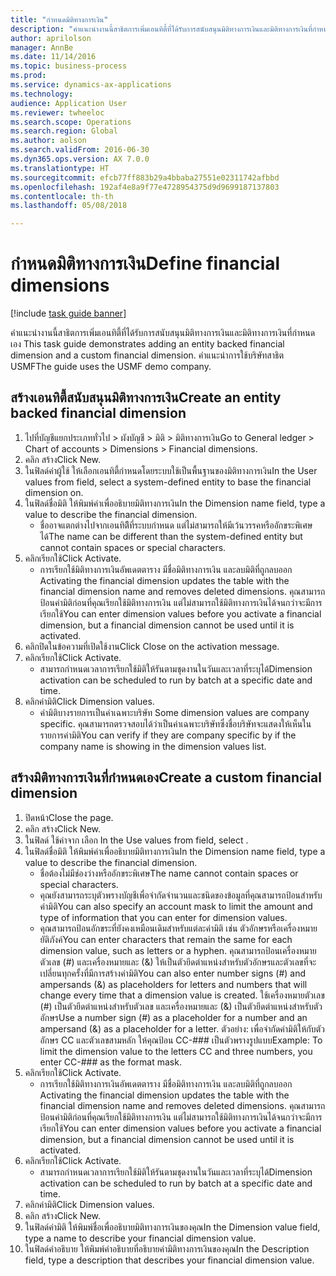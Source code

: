 ```yaml
--- 
title: "กำหนดมิติทางการเงิน"
description: "คำแนะนำงานนี้สาธิตการเพิ่มเอนทิตี้ที่ได้รับการสนับสนุนมิติทางการเงินและมิติทางการเงินที่กำหนดเอง "
author: aprilolson
manager: AnnBe
ms.date: 11/14/2016
ms.topic: business-process
ms.prod: 
ms.service: dynamics-ax-applications
ms.technology: 
audience: Application User
ms.reviewer: twheeloc
ms.search.scope: Operations
ms.search.region: Global
ms.author: aolson
ms.search.validFrom: 2016-06-30
ms.dyn365.ops.version: AX 7.0.0
ms.translationtype: HT
ms.sourcegitcommit: efcb77ff883b29a4bbaba27551e02311742afbbd
ms.openlocfilehash: 192af4e8a9f77e4728954375d9d9699187137803
ms.contentlocale: th-th
ms.lasthandoff: 05/08/2018

---
```

# <a name="define-financial-dimensions"></a><span data-ttu-id="69db5-103">กำหนดมิติทางการเงิน</span><span class="sxs-lookup"><span data-stu-id="69db5-103">Define financial dimensions</span></span>

[!include [task guide banner](../../includes/task-guide-banner.md)]

<span data-ttu-id="69db5-104">คำแนะนำงานนี้สาธิตการเพิ่มเอนทิตี้ที่ได้รับการสนับสนุนมิติทางการเงินและมิติทางการเงินที่กำหนดเอง </span><span class="sxs-lookup"><span data-stu-id="69db5-104">This task guide demonstrates adding an entity backed financial dimension and a custom financial dimension.</span></span>  <span data-ttu-id="69db5-105">คำแนะนำการใช้บริษัทสาธิต USMF</span><span class="sxs-lookup"><span data-stu-id="69db5-105">The guide uses the USMF demo company.</span></span>


## <a name="create-an-entity-backed-financial-dimension"></a><span data-ttu-id="69db5-106">สร้างเอนทิตี้สนับสนุนมิติทางการเงิน</span><span class="sxs-lookup"><span data-stu-id="69db5-106">Create an entity backed financial dimension</span></span>
1. <span data-ttu-id="69db5-107">ไปที่บัญชีแยกประเภททั่วไป > ผังบัญชี > มิติ > มิติทางการเงิน</span><span class="sxs-lookup"><span data-stu-id="69db5-107">Go to General ledger > Chart of accounts > Dimensions > Financial dimensions.</span></span>
2. <span data-ttu-id="69db5-108">คลิก สร้าง</span><span class="sxs-lookup"><span data-stu-id="69db5-108">Click New.</span></span>
3. <span data-ttu-id="69db5-109">ในฟิลด์ค่าผู้ใช้ ให้เลือกเอนทิตี้กำหนดโดยระบบใช้เป็นพื้นฐานของมิติทางการเงิน</span><span class="sxs-lookup"><span data-stu-id="69db5-109">In the User values from field, select a system-defined entity to base the financial dimension on.</span></span> 
4. <span data-ttu-id="69db5-110">ในฟิลด์ชื่อมิติ ให้พิมพ์ค่าเพื่ออธิบายมิติทางการเงิน</span><span class="sxs-lookup"><span data-stu-id="69db5-110">In the Dimension name field, type a value to describe the financial dimension.</span></span>
    * <span data-ttu-id="69db5-111">ชื่ออาจแตกต่างไปจากเอนทิตีิที่ระบบกำหนด แต่ไม่สามารถให้มีเว้นวรรคหรืออักขระพิเศษได้</span><span class="sxs-lookup"><span data-stu-id="69db5-111">The name can be different than the system-defined entity but cannot contain spaces or special characters.</span></span>  
5. <span data-ttu-id="69db5-112">คลิกเรียกใช้</span><span class="sxs-lookup"><span data-stu-id="69db5-112">Click Activate.</span></span>
    * <span data-ttu-id="69db5-113">การเรียกใช้มิติทางการเงินอัพเดตตาราง มีชื่อมิติทางการเงิน และลบมิติที่ถูกลบออก </span><span class="sxs-lookup"><span data-stu-id="69db5-113">Activating the financial dimension updates the table with the financial dimension name and removes deleted dimensions.</span></span> <span data-ttu-id="69db5-114">คุณสามารถป้อนค่ามิติก่อนที่คุณเรียกใช้มิติทางการเงิน แต่ไม่สามารถใช้มิติทางการเงินได้จนกว่าจะมีการเรียกใช้</span><span class="sxs-lookup"><span data-stu-id="69db5-114">You can enter dimension values before you activate a financial dimension, but a financial dimension cannot be used until it is activated.</span></span>  
6. <span data-ttu-id="69db5-115">คลิกปิดในข้อความที่เปิดใช้งาน</span><span class="sxs-lookup"><span data-stu-id="69db5-115">Click Close on the activation message.</span></span>
7. <span data-ttu-id="69db5-116">คลิกเรียกใช้</span><span class="sxs-lookup"><span data-stu-id="69db5-116">Click Activate.</span></span>
    * <span data-ttu-id="69db5-117">สามารถกำหนดเวลาการเรียกใช้มิติให้รันตามชุดงานในวันและเวลาที่ระบุได้</span><span class="sxs-lookup"><span data-stu-id="69db5-117">Dimension activation can be scheduled to run by batch at a specific date and time.</span></span>  
8. <span data-ttu-id="69db5-118">คลิกค่ามิติ</span><span class="sxs-lookup"><span data-stu-id="69db5-118">Click Dimension values.</span></span>
    * <span data-ttu-id="69db5-119">ค่ามิติบางรายการเป็นค่าเฉพาะบริษัท </span><span class="sxs-lookup"><span data-stu-id="69db5-119">Some dimension values are company specific.</span></span> <span data-ttu-id="69db5-120">คุณสามารถตรวจสอบได้ว่าเป็นค่าเฉพาะบริษัทซึ่งชื่อบริษัทจะแสดงให้เห็นในรายการค่ามิติ</span><span class="sxs-lookup"><span data-stu-id="69db5-120">You can verify if they are company specific by if the company name is showing in the dimension values list.</span></span>  

## <a name="create-a-custom-financial-dimension"></a><span data-ttu-id="69db5-121">สร้างมิติทางการเงินที่กำหนดเอง</span><span class="sxs-lookup"><span data-stu-id="69db5-121">Create a custom financial dimension</span></span>
1. <span data-ttu-id="69db5-122">ปิดหน้า</span><span class="sxs-lookup"><span data-stu-id="69db5-122">Close the page.</span></span>
2. <span data-ttu-id="69db5-123">คลิก สร้าง</span><span class="sxs-lookup"><span data-stu-id="69db5-123">Click New.</span></span>
3. <span data-ttu-id="69db5-124">ในฟิลด์ ใช้ค่าจาก เลือก <Custom dimension></span><span class="sxs-lookup"><span data-stu-id="69db5-124">In the Use values from field, select <Custom dimension>.</span></span>
4. <span data-ttu-id="69db5-125">ในฟิลด์ชื่อมิติ ให้พิมพ์ค่าเพื่ออธิบายมิติทางการเงิน</span><span class="sxs-lookup"><span data-stu-id="69db5-125">In the Dimension name field, type a value to describe the financial dimension.</span></span>
    * <span data-ttu-id="69db5-126">ชื่อต้องไม่มีช่องว่างหรืออักขระพิเศษ</span><span class="sxs-lookup"><span data-stu-id="69db5-126">The name cannot contain spaces or special characters.</span></span>  
    * <span data-ttu-id="69db5-127">คุณยังสามารถระบุตัวพรางบัญชีเพื่อจำกัดจำนวนและชนิดของข้อมูลที่คุณสามารถป้อนสำหรับค่ามิติ</span><span class="sxs-lookup"><span data-stu-id="69db5-127">You can also specify an account mask to limit the amount and type of information that you can enter for dimension values.</span></span>   
    * <span data-ttu-id="69db5-128">คุณสามารถป้อนอักขระที่ยังคงเหมือนเดิมสำหรับแต่ละค่ามิติ เช่น ตัวอักษรหรือเครื่องหมายยัติภังค์</span><span class="sxs-lookup"><span data-stu-id="69db5-128">You can enter characters that remain the same for each dimension value, such as letters or a hyphen.</span></span> <span data-ttu-id="69db5-129">คุณสามารถป้อนเครื่องหมายตัวเลข (#) และเครื่องหมายและ (&) ให้เป็นตัวยึดตำแหน่งสำหรับตัวอักษรและตัวเลขที่จะเปลี่ยนทุกครั้งที่มีการสร้างค่ามิติ</span><span class="sxs-lookup"><span data-stu-id="69db5-129">You can also enter number signs (#) and ampersands (&) as placeholders for letters and numbers that will change every time that a dimension value is created.</span></span> <span data-ttu-id="69db5-130">ใช้เครื่องหมายตัวเลข (#) เป็นตัวยึดตำแหน่งสำหรับตัวเลข และเครื่องหมายและ (&) เป็นตัวยึดตำแหน่งสำหรับตัวอักษร</span><span class="sxs-lookup"><span data-stu-id="69db5-130">Use a number sign (#) as a placeholder for a number and an ampersand (&) as a placeholder for a letter.</span></span>  <span data-ttu-id="69db5-131">ตัวอย่าง: เพื่อจำกัดค่ามิติให้กับตัวอักษร CC และตัวเลขสามหลัก ให้คุณป้อน CC-### เป็นตัวพรางรูปแบบ</span><span class="sxs-lookup"><span data-stu-id="69db5-131">Example: To limit the dimension value to the letters CC and three numbers, you enter CC-### as the format mask.</span></span>  
5. <span data-ttu-id="69db5-132">คลิกเรียกใช้</span><span class="sxs-lookup"><span data-stu-id="69db5-132">Click Activate.</span></span>
    * <span data-ttu-id="69db5-133">การเรียกใช้มิติทางการเงินอัพเดตตาราง มีชื่อมิติทางการเงิน และลบมิติที่ถูกลบออก </span><span class="sxs-lookup"><span data-stu-id="69db5-133">Activating the financial dimension updates the table with the financial dimension name and removes deleted dimensions.</span></span> <span data-ttu-id="69db5-134">คุณสามารถป้อนค่ามิติก่อนที่คุณเรียกใช้มิติทางการเงิน แต่ไม่สามารถใช้มิติทางการเงินได้จนกว่าจะมีการเรียกใช้</span><span class="sxs-lookup"><span data-stu-id="69db5-134">You can enter dimension values before you activate a financial dimension, but a financial dimension cannot be used until it is activated.</span></span>  
6. <span data-ttu-id="69db5-135">คลิกเรียกใช้</span><span class="sxs-lookup"><span data-stu-id="69db5-135">Click Activate.</span></span>
    * <span data-ttu-id="69db5-136">สามารถกำหนดเวลาการเรียกใช้มิติให้รันตามชุดงานในวันและเวลาที่ระบุได้</span><span class="sxs-lookup"><span data-stu-id="69db5-136">Dimension activation can be scheduled to run by batch at a specific date and time.</span></span>  
7. <span data-ttu-id="69db5-137">คลิกค่ามิติ</span><span class="sxs-lookup"><span data-stu-id="69db5-137">Click Dimension values.</span></span>
8. <span data-ttu-id="69db5-138">คลิก สร้าง</span><span class="sxs-lookup"><span data-stu-id="69db5-138">Click New.</span></span>
9. <span data-ttu-id="69db5-139">ในฟิลด์ค่ามิติ ให้พิมพ์ชื่อเพื่ออธิบายมิติทางการเงินของคุณ</span><span class="sxs-lookup"><span data-stu-id="69db5-139">In the Dimension value field, type a name to describe your financial dimension value.</span></span>
10. <span data-ttu-id="69db5-140">ในฟิลด์คำอธิบาย ให้พิมพ์คำอธิบายที่อธิบายค่ามิติทางการเงินของคุณ</span><span class="sxs-lookup"><span data-stu-id="69db5-140">In the Description field, type a description that describes your financial dimension value.</span></span>


